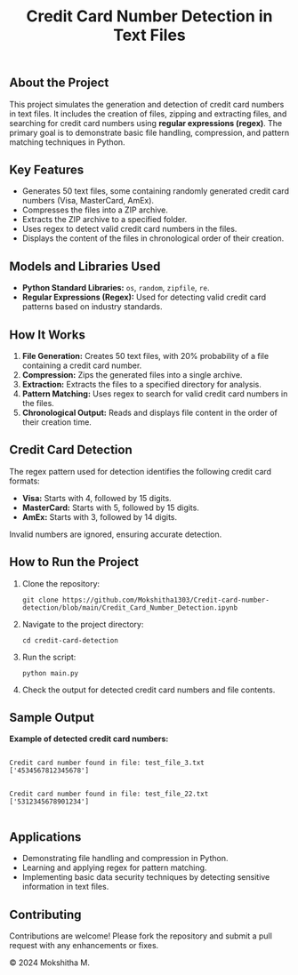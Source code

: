 <!DOCTYPE html>
<html lang="en">
<head>
    <meta charset="UTF-8">
    <meta name="viewport" content="width=device-width, initial-scale=1.0">
    <meta name="description" content="Credit Card Number Detection in Text Files">
   
</head>
<body>
    <header>
        <h1>Credit Card Number Detection in Text Files</h1>
    </header>

  <div class="container">
        <h2>About the Project</h2>
        <p>
            This project simulates the generation and detection of credit card numbers in text files. It includes the creation of files, 
            zipping and extracting files, and searching for credit card numbers using <strong>regular expressions (regex)</strong>. 
            The primary goal is to demonstrate basic file handling, compression, and pattern matching techniques in Python.
        </p>

   <h2>Key Features</h2>
        <ul>
            <li>Generates 50 text files, some containing randomly generated credit card numbers (Visa, MasterCard, AmEx).</li>
            <li>Compresses the files into a ZIP archive.</li>
            <li>Extracts the ZIP archive to a specified folder.</li>
            <li>Uses regex to detect valid credit card numbers in the files.</li>
            <li>Displays the content of the files in chronological order of their creation.</li>
        </ul>

  <h2>Models and Libraries Used</h2>
        <ul>
            <li><strong>Python Standard Libraries:</strong> <code>os</code>, <code>random</code>, <code>zipfile</code>, <code>re</code>.</li>
            <li><strong>Regular Expressions (Regex):</strong> Used for detecting valid credit card patterns based on industry standards.</li>
        </ul>

  <h2>How It Works</h2>
        <ol>
            <li>
                <strong>File Generation:</strong> 
                Creates 50 text files, with 20% probability of a file containing a credit card number.
            </li>
            <li>
                <strong>Compression:</strong> 
                Zips the generated files into a single archive.
            </li>
            <li>
                <strong>Extraction:</strong> 
                Extracts the files to a specified directory for analysis.
            </li>
            <li>
                <strong>Pattern Matching:</strong> 
                Uses regex to search for valid credit card numbers in the files.
            </li>
            <li>
                <strong>Chronological Output:</strong> 
                Reads and displays file content in the order of their creation time.
            </li>
        </ol>

   <h2>Credit Card Detection</h2>
        <p>
            The regex pattern used for detection identifies the following credit card formats:
        </p>
        <ul>
            <li><strong>Visa:</strong> Starts with 4, followed by 15 digits.</li>
            <li><strong>MasterCard:</strong> Starts with 5, followed by 15 digits.</li>
            <li><strong>AmEx:</strong> Starts with 3, followed by 14 digits.</li>
        </ul>
        <p>Invalid numbers are ignored, ensuring accurate detection.</p>

   <h2>How to Run the Project</h2>
        <ol>
            <li>Clone the repository:</li>
            <pre><code>git clone https://github.com/Mokshitha1303/Credit-card-number-detection/blob/main/Credit_Card_Number_Detection.ipynb</code></pre>
            <li>Navigate to the project directory:</li>
            <pre><code>cd credit-card-detection</code></pre>
            <li>Run the script:</li>
            <pre><code>python main.py</code></pre>
            <li>Check the output for detected credit card numbers and file contents.</li>
        </ol>

<h2>Sample Output</h2>
        <p><strong>Example of detected credit card numbers:</strong></p>
        <pre><code>
Credit card number found in file: test_file_3.txt
['4534567812345678']

Credit card number found in file: test_file_22.txt
['5312345678901234']
        </code></pre>

  <h2>Applications</h2>
        <ul>
            <li>Demonstrating file handling and compression in Python.</li>
            <li>Learning and applying regex for pattern matching.</li>
            <li>Implementing basic data security techniques by detecting sensitive information in text files.</li>
        </ul>



  <h2>Contributing</h2>
        <p>Contributions are welcome! Please fork the repository and submit a pull request with any enhancements or fixes.</p>
    </div>

 <footer>
        <p>&copy; 2024 Mokshitha M. </p>
    </footer>
</body>
</html>
